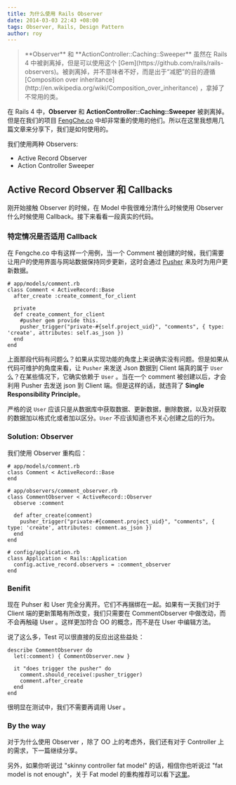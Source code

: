 ```yaml
---
title: 为什么使用 Rails Observer
date: 2014-03-03 22:43 +08:00
tags: Observer, Rails, Design Pattern
author: roy
---
```


<aside class="aside-block">
  <blockquote>
    <p>**Observer** 和 **ActionController::Caching::Sweeper** 虽然在 Rails 4 中被剥离掉，但是可以使用这个 [Gem](https://github.com/rails/rails-observers)。被剥离掉，并不意味者不好，而是出于“减肥”的目的遵循 [Composition over inheritance](http://en.wikipedia.org/wiki/Composition_over_inheritance) ，拿掉了不常用的类。</p>
  </blockquote>
</aside>

在 Rails 4 中，**Observer** 和 **ActionController::Caching::Sweeper** 被剥离掉。但是在我们的项目 [FengChe.co](http://fengche.co) 中却非常重的使用的他们。所以在这里我想用几篇文章来分享下，我们是如何使用的。

我们使用两种 Observers:

* Active Record Observer
* Action Controller Sweeper

## Active Record Observer 和 Callbacks

刚开始接触 Observer 的时候，在 Model 中我很难分清什么时候使用 Observer 什么时候使用 Callback。接下来看看一段真实的代码。

### 特定情况是否适用 Callback

在 Fengche.co 中有这样一个用例，当一个 Comment 被创建的时候，我们需要让用户的使用界面与网站数据保持同步更新，这时会通过 [Pusher](http://pusher.com) 来及时为用户更新数据。

```
# app/models/comment.rb
class Comment < ActiveRecord::Base
  after_create :create_comment_for_client

  private
  def create_comment_for_client
    #pusher gem provide this.
    pusher_trigger("private-#{self.project_uid}", "comments", { type: 'create', attributes: self.as_json })
  end
end
```

上面那段代码有问题么？如果从实现功能的角度上来说确实没有问题。但是如果从代码可维护的角度来看，让 `Pusher` 来发送 Json 数据到 Client 端真的属于 `User` 么？在某些情况下，它确实依赖于 `User` 。当在一个 comment 被创建以后，才会利用 Pusher 去发送 json 到 Client 端。但是这样的话，就违背了 **Single Responsibility Principle**。

严格的说 `User` 应该只是从数据库中获取数据、更新数据，删除数据，以及对获取的数据加以格式化或者加以区分。`User` 不应该知道也不关心创建之后的行为。

### Solution: Observer

我们使用 Observer 重构后：

```
# app/models/comment.rb
class Comment < ActiveRecord::Base
end
```

```
# app/observers/comment_observer.rb
class CommentObserver < ActiveRecord::Observer
  observe :comment

  def after_create(comment)
    pusher_trigger("private-#{comment.project_uid}", "comments", { type: 'create', attributes: comment.as_json })
  end
end
```

```
# config/application.rb
class Application < Rails::Application
  config.active_record.observers = :comment_observer
end
```

### Benifit

现在 Puhser 和 User 完全分离开。它们不再捆绑在一起。如果有一天我们对于 Client 端的更新策略有所改变，我们只需要在 CommentObserver 中做改动，而不会再触碰 User 。这样更加符合 OO 的概念，而不是在 User 中编辑方法。

说了这么多，Test 可以很直接的反应出这些益处：

```
describe CommentObserver do
  let(:comment) { CommentObserver.new }

  it "does trigger the pusher" do
    comment.should_receive(:pusher_trigger)
    comment.after_create
  end
end
```

很明显在测试中，我们不需要再调用 User 。

### By the way

对于为什么使用 Observer ，除了 OO 上的考虑外，我们还有对于 Controller 上的需求，下一篇继续分享。

另外，如果你听说过 "skinny controller fat model" 的话，相信你也听说过 "fat model is not enough"，关于 Fat model 的重构推荐可以看下[这里](http://blog.codeclimate.com/blog/2012/10/17/7-ways-to-decompose-fat-activerecord-models/)。
